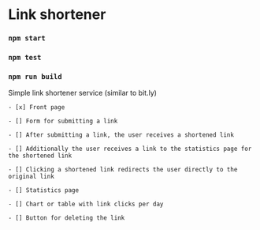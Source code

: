 # Link shortener

### `npm start`

### `npm test`

### `npm run build`

Simple link shortener service (similar to bit.ly)

    - [x] Front page

    - [] Form for submitting a link

    - [] After submitting a link, the user receives a shortened link

    - [] Additionally the user receives a link to the statistics page for the shortened link

    - [] Clicking a shortened link redirects the user directly to the original link

    - [] Statistics page

    - [] Chart or table with link clicks per day

    - [] Button for deleting the link
